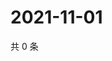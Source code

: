 # 2021-11-01

共 0 条

<!-- BEGIN WEIBO -->
<!-- 最后更新时间 Mon Nov 01 2021 22:14:27 GMT+0800 (China Standard Time) -->

<!-- END WEIBO -->

